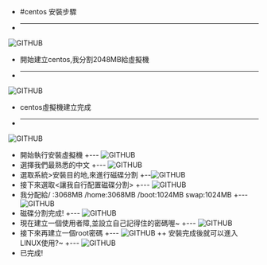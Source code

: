 + #centos 安裝步驟
+ ---
![GITHUB](https://imgur.com/8nysKAt.jpg "git圖示")
+ 開始建立centos,我分割2048MB給虛擬機
+ ---
![GITHUB](https://imgur.com/RQ6IEKq.jpg "git圖示")
+ centos虛擬機建立完成
+ ---
![GITHUB](https://imgur.com/0PqhKmM.jpg "git圖示")
+ 開始執行安裝虛擬機
+---
![GITHUB](https://imgur.com/vn4uUT7.jpg "git圖示")
+ 選擇我們最熟悉的中文
+---
![GITHUB](https://imgur.com/BF9FbcF.jpg "git圖示")
+ 選取系統>安裝目的地,來進行磁碟分割
+--![GITHUB](https://imgur.com/LnDi3Gw.jpg "git圖示")
+ 接下來選取<讓我自行配置磁碟分割>
+---
![GITHUB](https://imgur.com/KrXljRl.jpg "git圖示")
+ 我分配給/    :3068MB
           /home:3068MB
           /boot:1024MB
            swap:1024MB
+---
![GITHUB](https://imgur.com/ZR59929.jpg "git圖示")
+ 磁碟分割完成!
+---
![GITHUB](https://imgur.com/YFzFiAK.jpg "git圖示")
+ 現在建立一個使用者障,並設立自己記得住的密碼喔~
+---
![GITHUB](https://imgur.com/y5nLHOa.jpg "git圖示")
+ 接下來再建立一個root密碼
+---
![GITHUB](https://imgur.com/pdUXQwm.jpg "git圖示")
++ 安裝完成後就可以進入LINUX使用?~
+---
![GITHUB](https://imgur.com/wyvVpHp.jpg "git圖示")
+ 已完成!
